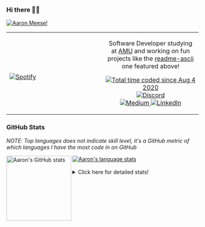 ### Hi there 👋🏻
[![Aaron Meese!](https://user-images.githubusercontent.com/17814535/88975338-a2aabf00-d27f-11ea-963f-8a19608716b4.png)](https://github.com/ajmeese7/readme-ascii "README ASCII")

<!-- Modified from project here: https://github.com/novatorem/novatorem -->
<table width="100%"> 
  <tr>
  <td width="50%">
      
&nbsp; <br> [![Spotify](https://ajmeese7.vercel.app/api/spotify)](https://open.spotify.com/user/ajmeese)

  </td>
  <td width="50%">
    <p align="center">
    Software Developer studying at <a href="https://www.amu.apus.edu/">AMU</a> and working on fun 
    projects like the <a href="https://github.com/ajmeese7/readme-ascii">readme-ascii</a> one featured above!
    </p>
    <p align="center">
      <a href="https://wakatime.com/@f726891d-3b02-46cd-9b60-e8c59f9e2b14">
        <img src="https://wakatime.com/badge/user/f726891d-3b02-46cd-9b60-e8c59f9e2b14.svg" alt="Total time coded since Aug 4 2020" title="WakaTime" />
      </a>
      <a href="http://link.aaronmeese.com/discord">
        <img src="https://img.shields.io/badge/discord-ajmeese7%234835-369?style=flat-square&logo=discord&logoColor=white&color=purple" alt="Discord" title="Discord">
      </a>
      <br />
      <a href="https://link.aaronmeese.com/medium">
        <img src="https://img.shields.io/badge/medium-ajmeese7-1DB954?style=flat-square&logo=medium&logoColor=white" alt="Medium" title="Medium">
      </a>
      <a href="https://link.aaronmeese.com/linkedin">
        <img src="https://img.shields.io/badge/linkedIn-aaronmeese-1DB954?style=flat-square&logo=linkedin&logoColor=white&color=blue" alt="LinkedIn" title="LinkedIn">
      </a>
    </p>
  </td>

</table>

[//]: <> (The `&nbsp;` is to have Aphelion take up more space)

### GitHub Stats ###
*NOTE: Top languages does not indicate skill level, it's a GitHub metric of which languages I have the most code in on GitHub*

<a href="https://profile-summary-for-github.com/user/ajmeese7">
  <img align="left" height="170px" src="https://github-readme-stats.vercel.app/api?username=ajmeese7&show_icons=true&line_height=27&count_private=true&include_all_commits=true" alt="Aaron's GitHub stats"/>
  <img src="https://github-readme-stats.vercel.app/api/top-langs/?username=ajmeese7&hide_langs_below=5&layout=compact" alt="Aaron's language stats"/>
</a>

<br />
<br />
<details>
<summary>Click here for detailed stats!</summary>

### :zap: Recent Activity
<!--START_SECTION:activity-->
1. 🗣 Commented on [#785](https://github.com/os-js/OS.js/issues/785) in [os-js/OS.js](https://github.com/os-js/OS.js)
2. 🗣 Commented on [#785](https://github.com/os-js/OS.js/issues/785) in [os-js/OS.js](https://github.com/os-js/OS.js)
3. 🗣 Commented on [#771](https://github.com/os-js/OS.js/issues/771) in [os-js/OS.js](https://github.com/os-js/OS.js)
4. 🗣 Commented on [#785](https://github.com/os-js/OS.js/issues/785) in [os-js/OS.js](https://github.com/os-js/OS.js)
5. 🗣 Commented on [#771](https://github.com/os-js/OS.js/issues/771) in [os-js/OS.js](https://github.com/os-js/OS.js)
<!--END_SECTION:activity-->

### 🧐 Waka Stats
<!--START_SECTION:waka-->
![Code Time](http://img.shields.io/badge/Code%20Time-836%20hrs%2058%20mins-blue)

**🐱 My GitHub Data** 

> 🏆 339 Contributions in the Year 2022
 > 
> 📦 353.9 kB Used in GitHub's Storage 
 > 
> 💼 Opted to Hire
 > 
> 📜 65 Public Repositories 
 > 
> 🔑 20 Private Repositories  
 > 
**I'm an Early 🐤** 

```text
🌞 Morning    235 commits    ██████░░░░░░░░░░░░░░░░░░░   25.85% 
🌆 Daytime    352 commits    █████████░░░░░░░░░░░░░░░░   38.72% 
🌃 Evening    307 commits    ████████░░░░░░░░░░░░░░░░░   33.77% 
🌙 Night      15 commits     ░░░░░░░░░░░░░░░░░░░░░░░░░   1.65%

```
📅 **I'm Most Productive on Saturday** 

```text
Monday       108 commits    ███░░░░░░░░░░░░░░░░░░░░░░   11.88% 
Tuesday      128 commits    ███░░░░░░░░░░░░░░░░░░░░░░   14.08% 
Wednesday    102 commits    ██░░░░░░░░░░░░░░░░░░░░░░░   11.22% 
Thursday     119 commits    ███░░░░░░░░░░░░░░░░░░░░░░   13.09% 
Friday       119 commits    ███░░░░░░░░░░░░░░░░░░░░░░   13.09% 
Saturday     168 commits    ████░░░░░░░░░░░░░░░░░░░░░   18.48% 
Sunday       165 commits    ████░░░░░░░░░░░░░░░░░░░░░   18.15%

```


📊 **This Week I Spent My Time On** 

```text
⌚︎ Time Zone: America/New_York

💬 Programming Languages: 
JavaScript               18 hrs 31 mins      ███████████████████░░░░░░   78.06% 
Bash                     2 hrs 6 mins        ██░░░░░░░░░░░░░░░░░░░░░░░   8.86% 
Markdown                 1 hr 10 mins        █░░░░░░░░░░░░░░░░░░░░░░░░   4.98% 
CSS                      37 mins             ░░░░░░░░░░░░░░░░░░░░░░░░░   2.61% 
HTML                     31 mins             ░░░░░░░░░░░░░░░░░░░░░░░░░   2.22%

🐱‍💻 Projects: 
aaronmeese.com           12 hrs 41 mins      █████████████░░░░░░░░░░░░   53.47% 
karameese.com            8 hrs 50 mins       █████████░░░░░░░░░░░░░░░░   37.23% 
raspberrypi              1 hr 7 mins         █░░░░░░░░░░░░░░░░░░░░░░░░   4.72% 
vault                    39 mins             ░░░░░░░░░░░░░░░░░░░░░░░░░   2.76% 
aaronmeese.com-clone     25 mins             ░░░░░░░░░░░░░░░░░░░░░░░░░   1.82%

```

**I Mostly Code in JavaScript** 

```text
JavaScript               32 repos            █████████████░░░░░░░░░░░░   52.46% 
HTML                     8 repos             ███░░░░░░░░░░░░░░░░░░░░░░   13.11% 
Java                     4 repos             █░░░░░░░░░░░░░░░░░░░░░░░░   6.56% 
Python                   4 repos             █░░░░░░░░░░░░░░░░░░░░░░░░   6.56% 
Elixir                   2 repos             ░░░░░░░░░░░░░░░░░░░░░░░░░   3.28%

```



 Last Updated on 21/03/2022 00:06:40 UTC
<!--END_SECTION:waka-->
</details>
